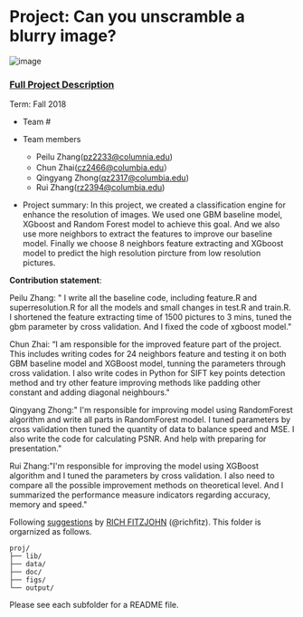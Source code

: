 # Project: Can you unscramble a blurry image? 
![image](figs/example.png)

### [Full Project Description](doc/project3_desc.md)

Term: Fall 2018

+ Team #
+ Team members
	+ Peilu Zhang(pz2233@columnia.edu)
	+ Chun Zhai(cz2466@columbia.edu）
	+ Qingyang Zhong(qz2317@columbia.edu)
	+ Rui Zhang(rz2394@columbia.edu)

+ Project summary: In this project, we created a classification engine for enhance the resolution of images. We used one GBM baseline model, XGboost and Random Forest model to achieve this goal. And we also use more neighbors to extract the features to improve our baseline model. Finally we choose 8 neighbors feature extracting and XGboost model to predict the high resolution pircture from low resolution pictures.

	
**Contribution statement**: 

Peilu Zhang: " I write all the baseline code, including feature.R and superresolution.R for all the models and small changes in test.R and train.R. I shortened the feature extracting time of 1500 pictures to 3 mins, tuned the gbm parameter by cross validation. And I fixed the code of xgboost model." 

Chun Zhai: “I am responsible for the improved feature part of the project. This includes writing codes for 24 neighbors feature and testing it on both GBM baseline model and XGBoost model, tunning the parameters through cross validation. I also write codes in Python for SIFT key points detection method and try other feature improving methods like padding other constant and adding diagonal neighbours."

Qingyang Zhong:" I'm responsible for improving model using RandomForest algorithm and write all parts in RandomForest model. I tuned parameters by cross validation then tuned the quantity of data to balance speed and MSE. I also write the code for calculating PSNR. And help with preparing for presentation."

Rui Zhang:"I'm responsible for improving the model using XGBoost algorithm and I tuned the parameters by cross validation. I also need to compare all the possible improvement methods on theoretical level. And I summarized the performance measure indicators regarding accuracy, memory and speed."

Following [suggestions](http://nicercode.github.io/blog/2013-04-05-projects/) by [RICH FITZJOHN](http://nicercode.github.io/about/#Team) (@richfitz). This folder is orgarnized as follows.

```
proj/
├── lib/
├── data/
├── doc/
├── figs/
└── output/
```

Please see each subfolder for a README file.
